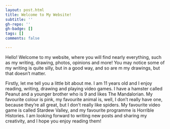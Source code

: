 ```yaml
---
layout: post.html
title: Welcome to My Website!
subtitle: ''
gh-repo: ''
gh-badge: []
tags: []
comments: false

---
```

Hello! Welcome to my website, where you will find nearly everything, such as my writing, drawing, photos, opinions and more! You may notice some of my writing is quite silly, but in a good way, and so are m my drawings, but that doesn’t matter.

Firstly, let me tell you a little bit about me. I am 11 years old and I enjoy reading, writing, drawing and playing video games. I have a hamster called Peanut and a younger brother who is 9 and likes The Mandalorian. My favourite colour is pink, my favourite animal is, well, I don’t really have one, because they’re all great, but I don’t really like spiders. My favourite video game is called Stardew Valley, and my favourite programme is Horrible Histories. I am looking forward to writing new posts and sharing my creativity, and I hope you enjoy reading them!